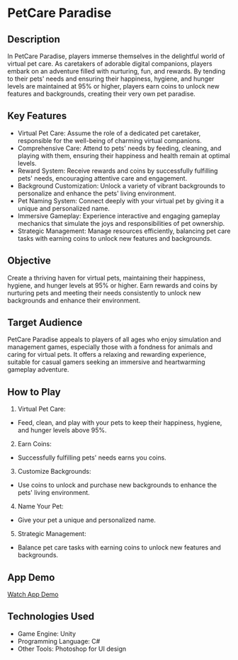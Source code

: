 # PetCare Paradise

## Description
In PetCare Paradise, players immerse themselves in the delightful world of virtual pet care. As caretakers of adorable digital companions, players embark on an adventure filled with nurturing, fun, and rewards. By tending to their pets' needs and ensuring their happiness, hygiene, and hunger levels are maintained at 95% or higher, players earn coins to unlock new features and backgrounds, creating their very own pet paradise.

## Key Features
- Virtual Pet Care: Assume the role of a dedicated pet caretaker, responsible for the well-being of charming virtual companions.
- Comprehensive Care: Attend to pets' needs by feeding, cleaning, and playing with them, ensuring their happiness and health remain at optimal levels.
- Reward System: Receive rewards and coins by successfully fulfilling pets' needs, encouraging attentive care and engagement.
- Background Customization: Unlock a variety of vibrant backgrounds to personalize and enhance the pets' living environment.
- Pet Naming System: Connect deeply with your virtual pet by giving it a unique and personalized name.
- Immersive Gameplay: Experience interactive and engaging gameplay mechanics that simulate the joys and responsibilities of pet ownership.
- Strategic Management: Manage resources efficiently, balancing pet care tasks with earning coins to unlock new features and backgrounds.

## Objective
Create a thriving haven for virtual pets, maintaining their happiness, hygiene, and hunger levels at 95% or higher. Earn rewards and coins by nurturing pets and meeting their needs consistently to unlock new backgrounds and enhance their environment.

## Target Audience
PetCare Paradise appeals to players of all ages who enjoy simulation and management games, especially those with a fondness for animals and caring for virtual pets. It offers a relaxing and rewarding experience, suitable for casual gamers seeking an immersive and heartwarming gameplay adventure.

## How to Play
1. Virtual Pet Care:
- Feed, clean, and play with your pets to keep their happiness, hygiene, and hunger levels above 95%.
2. Earn Coins:
- Successfully fulfilling pets' needs earns you coins.
3. Customize Backgrounds:
- Use coins to unlock and purchase new backgrounds to enhance the pets' living environment.
4. Name Your Pet:
- Give your pet a unique and personalized name.
5. Strategic Management:
- Balance pet care tasks with earning coins to unlock new features and backgrounds.

## App Demo
[Watch App Demo](https://youtu.be/QVNnZwunxT8)

## Technologies Used
- Game Engine: Unity
- Programming Language: C#
- Other Tools: Photoshop for UI design
